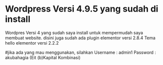 # Wordpress Versi 4.9.5 yang sudah di install
Wordpres Versi 4 yang sudah saya install untuk mempermudah saya membuat website.
disini juga sudah ada plugin elementor versi 2.8.4
Tema hello elementor versi 2.2.2

#jika ada yang mau menggunakan, silahkan
Username : admin1
Password : akubahagia (Eit (b)Kapital Kombinasi)
